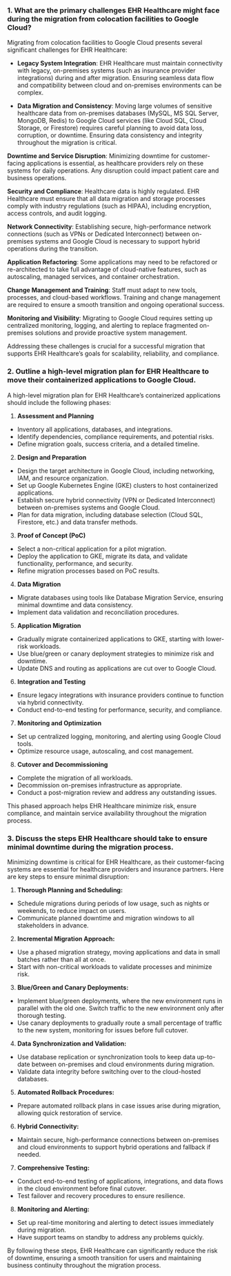 ### 1. What are the primary challenges EHR Healthcare might face during the migration from colocation facilities to Google Cloud?

Migrating from colocation facilities to Google Cloud presents several significant challenges for EHR Healthcare:

* **Legacy System Integration**: EHR Healthcare must maintain connectivity with legacy, on-premises systems (such as insurance provider integrations) during and after migration. Ensuring seamless data flow and compatibility between cloud and on-premises environments can be complex.

* **Data Migration and Consistency**: Moving large volumes of sensitive healthcare data from on-premises databases (MySQL, MS SQL Server, MongoDB, Redis) to Google Cloud services (like Cloud SQL, Cloud Storage, or Firestore) requires careful planning to avoid data loss, corruption, or downtime. Ensuring data consistency and integrity throughout the migration is critical.

**Downtime and Service Disruption**: Minimizing downtime for customer-facing applications is essential, as healthcare providers rely on these systems for daily operations. Any disruption could impact patient care and business operations.

**Security and Compliance**: Healthcare data is highly regulated. EHR Healthcare must ensure that all data migration and storage processes comply with industry regulations (such as HIPAA), including encryption, access controls, and audit logging.

**Network Connectivity**: Establishing secure, high-performance network connections (such as VPNs or Dedicated Interconnect) between on-premises systems and Google Cloud is necessary to support hybrid operations during the transition.

**Application Refactoring**: Some applications may need to be refactored or re-architected to take full advantage of cloud-native features, such as autoscaling, managed services, and container orchestration.

**Change Management and Training**: Staff must adapt to new tools, processes, and cloud-based workflows. Training and change management are required to ensure a smooth transition and ongoing operational success.

**Monitoring and Visibility**: Migrating to Google Cloud requires setting up centralized monitoring, logging, and alerting to replace fragmented on-premises solutions and provide proactive system management.

Addressing these challenges is crucial for a successful migration that supports EHR Healthcare’s goals for scalability, reliability, and compliance.

### 2. Outline a high-level migration plan for EHR Healthcare to move their containerized applications to Google Cloud.

A high-level migration plan for EHR Healthcare’s containerized applications should include the following phases:

1. **Assessment and Planning**

* Inventory all applications, databases, and integrations.
* Identify dependencies, compliance requirements, and potential risks.
* Define migration goals, success criteria, and a detailed timeline.

2. **Design and Preparation**

* Design the target architecture in Google Cloud, including networking, IAM, and resource organization.
* Set up Google Kubernetes Engine (GKE) clusters to host containerized applications.
* Establish secure hybrid connectivity (VPN or Dedicated Interconnect) between on-premises systems and Google Cloud.
* Plan for data migration, including database selection (Cloud SQL, Firestore, etc.) and data transfer methods.

3. **Proof of Concept (PoC)**

* Select a non-critical application for a pilot migration.
* Deploy the application to GKE, migrate its data, and validate functionality, performance, and security.
* Refine migration processes based on PoC results.

4. **Data Migration**

* Migrate databases using tools like Database Migration Service, ensuring minimal downtime and data consistency.
* Implement data validation and reconciliation procedures.

5. **Application Migration**

* Gradually migrate containerized applications to GKE, starting with lower-risk workloads.
* Use blue/green or canary deployment strategies to minimize risk and downtime.
* Update DNS and routing as applications are cut over to Google Cloud.

6. **Integration and Testing**

* Ensure legacy integrations with insurance providers continue to function via hybrid connectivity.
* Conduct end-to-end testing for performance, security, and compliance.

7. **Monitoring and Optimization**

* Set up centralized logging, monitoring, and alerting using Google Cloud tools.
* Optimize resource usage, autoscaling, and cost management.

8. **Cutover and Decommissioning**

* Complete the migration of all workloads.
* Decommission on-premises infrastructure as appropriate.
* Conduct a post-migration review and address any outstanding issues.

This phased approach helps EHR Healthcare minimize risk, ensure compliance, and maintain service availability throughout the migration process.

### 3. Discuss the steps EHR Healthcare should take to ensure minimal downtime during the migration process.

Minimizing downtime is critical for EHR Healthcare, as their customer-facing systems are essential for healthcare providers and insurance partners. Here are key steps to ensure minimal disruption:

1. **Thorough Planning and Scheduling:**

* Schedule migrations during periods of low usage, such as nights or weekends, to reduce impact on users.
* Communicate planned downtime and migration windows to all stakeholders in advance.

2. **Incremental Migration Approach:**

* Use a phased migration strategy, moving applications and data in small batches rather than all at once.
* Start with non-critical workloads to validate processes and minimize risk.

3. **Blue/Green and Canary Deployments:**

* Implement blue/green deployments, where the new environment runs in parallel with the old one. Switch traffic to the new environment only after thorough testing.
* Use canary deployments to gradually route a small percentage of traffic to the new system, monitoring for issues before full cutover.

4. **Data Synchronization and Validation:**

* Use database replication or synchronization tools to keep data up-to-date between on-premises and cloud environments during migration.
* Validate data integrity before switching over to the cloud-hosted databases.

5. **Automated Rollback Procedures:**

* Prepare automated rollback plans in case issues arise during migration, allowing quick restoration of service.

6. **Hybrid Connectivity:**

* Maintain secure, high-performance connections between on-premises and cloud environments to support hybrid operations and fallback if needed.

7. **Comprehensive Testing:**

* Conduct end-to-end testing of applications, integrations, and data flows in the cloud environment before final cutover.
* Test failover and recovery procedures to ensure resilience.

8. **Monitoring and Alerting:**

* Set up real-time monitoring and alerting to detect issues immediately during migration.
* Have support teams on standby to address any problems quickly.


By following these steps, EHR Healthcare can significantly reduce the risk of downtime, ensuring a smooth transition for users and maintaining business continuity throughout the migration process.